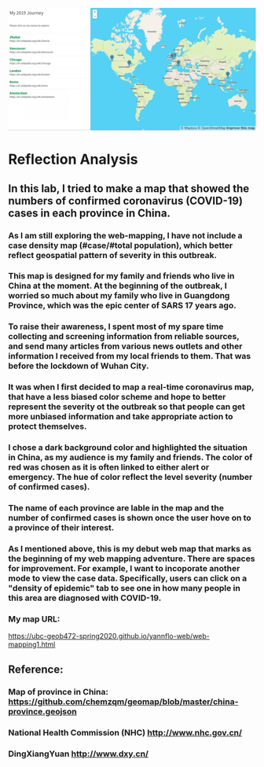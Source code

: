 ![alt text](https://github.com/UBC-GEOB472-Spring2020/yannflo-web/blob/master/lab2/lab2readme.png "covid-19-china")

# Reflection Analysis

## In this lab, I tried to make a map that showed the numbers of confirmed coronavirus (COVID-19) cases in each province in China. 

### As I am still exploring the web-mapping, I have not include a case density map (#case/#total population), which better reflect geospatial pattern of severity in this outbreak.

### This map is designed for my family and friends who live in China at the moment. At the beginning of the outbreak, I worried so much about my family who live in Guangdong Province, which was the epic center of SARS 17 years ago.
### To raise their awareness, I spent most of my spare time collecting and screening information from reliable sources, and send many articles from various news outlets and other information I received from my local friends to them. That was before the lockdown of Wuhan City.
### It was when I first decided to map a real-time coronavirus map, that have a less biased color scheme and hope to better represent the severity ot the outbreak so that people can get more unbiased information and take appropriate action to protect themselves.

### I chose a dark background color and highlighted the situation in China, as my audience is my family and friends. The color of red was chosen as it is often linked to either alert or emergency. The hue of color reflect the level severity (number of confirmed cases).
### The name of each province are lable in the map and the number of confirmed cases is shown once the user hove on to a province of their interest.

### As I mentioned above, this is my debut web map that marks as the beginning of my web mapping adventure. There are spaces for improvement. For example, I want to incoporate another mode to view the case data. Specifically, users can click on a "density of epidemic" tab to see one in how many people in this area are diagnosed with COVID-19.

### My map URL:
https://ubc-geob472-spring2020.github.io/yannflo-web/web-mapping1.html

## Reference:
### Map of province in China: https://github.com/chemzqm/geomap/blob/master/china-province.geojson
### National Health Commission (NHC) http://www.nhc.gov.cn/
### DingXiangYuan http://www.dxy.cn/


